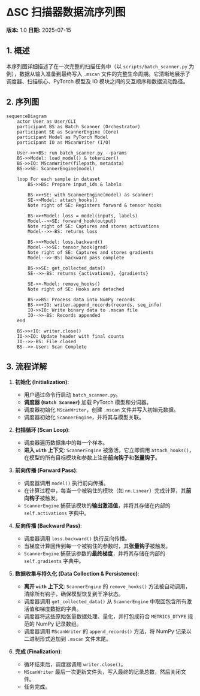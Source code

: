 # ΔSC 扫描器数据流序列图

**版本:** 1.0
**日期:** 2025-07-15

## 1. 概述

本序列图详细描述了在一次完整的扫描任务中（以 `scripts/batch_scanner.py` 为例），数据从输入准备到最终写入 `.mscan` 文件的完整生命周期。它清晰地展示了调度器、扫描核心、PyTorch 模型及 IO 模块之间的交互顺序和数据流动路径。

## 2. 序列图

```mermaid
sequenceDiagram
    actor User as User/CLI
    participant BS as Batch Scanner (Orchestrator)
    participant SE as ScannerEngine (Core)
    participant Model as PyTorch Model
    participant IO as MScanWriter (I/O)

    User->>+BS: run batch_scanner.py --params
    BS->>Model: load_model() & tokenizer()
    BS->>IO: MScanWriter(filepath, metadata)
    BS->>SE: ScannerEngine(model)

    loop For each sample in dataset
        BS->>BS: Prepare input_ids & labels
        
        BS->>+SE: with ScannerEngine(model) as scanner:
        SE->>Model: attach_hooks()
        Note right of SE: Registers forward & tensor hooks
        
        BS->>+Model: loss = model(inputs, labels)
        Model-->>SE: forward_hook(output)
        Note right of SE: Captures and stores activations
        Model-->>-BS: returns loss
        
        BS->>+Model: loss.backward()
        Model-->>SE: tensor_hook(grad)
        Note right of SE: Captures and stores gradients
        Model-->>-BS: backward pass complete
        
        BS->>SE: get_collected_data()
        SE-->>-BS: returns {activations}, {gradients}
        
        SE->>-Model: remove_hooks()
        Note right of SE: Hooks are detached
        
        BS->>BS: Process data into NumPy records
        BS->>+IO: writer.append_records(records, seq_info)
        IO->>IO: Write binary data to .mscan file
        IO-->>-BS: Records appended
    end
    
    BS->>+IO: writer.close()
    IO->>IO: Update header with final counts
    IO-->>-BS: File closed
    BS-->>-User: Scan Complete
```

## 3. 流程详解

1. **初始化 (Initialization)**:
    - 用户通过命令行启动 `batch_scanner.py`。
    - **调度器 (`Batch Scanner`)** 加载 PyTorch 模型和分词器。
    - 调度器初始化 `MScanWriter`，创建 `.mscan` 文件并写入初始元数据。
    - 调度器初始化 `ScannerEngine`，并将其与模型关联。

2. **扫描循环 (Scan Loop)**:
    - 调度器遍历数据集中的每一个样本。
    - **进入 `with` 上下文**: `ScannerEngine` 被激活，它立即调用 `attach_hooks()`，在模型的所有目标模块和参数上注册**前向钩子**和**张量钩子**。

3. **前向传播 (Forward Pass)**:
    - 调度器调用 `model()` 执行前向传播。
    - 在计算过程中，每当一个被钩住的模块（如 `nn.Linear`）完成计算，其**前向钩子**被触发。
    - `ScannerEngine` 捕获该模块的**输出激活值**，并将其存储在内部的 `self.activations` 字典中。

4. **反向传播 (Backward Pass)**:
    - 调度器调用 `loss.backward()` 执行反向传播。
    - 当梯度计算回传到每一个被钩住的参数时，其**张量钩子**被触发。
    - `ScannerEngine` 捕获该参数的**最终梯度**，并将其存储在内部的 `self.gradients` 字典中。

5. **数据收集与持久化 (Data Collection & Persistence)**:
    - **离开 `with` 上下文**: `ScannerEngine` 的 `remove_hooks()` 方法被自动调用，清除所有钩子，确保模型恢复到干净状态。
    - 调度器调用 `get_collected_data()` 从 `ScannerEngine` 中取回包含所有激活值和梯度数据的字典。
    - 调度器将这些原始张量数据处理、量化，并打包成符合 `METRICS_DTYPE` 规范的 NumPy 记录数组。
    - 调度器调用 `MScanWriter` 的 `append_records()` 方法，将 NumPy 记录以二进制形式追加到 `.mscan` 文件末尾。

6. **完成 (Finalization)**:
    - 循环结束后，调度器调用 `writer.close()`。
    - `MScanWriter` 最后一次更新文件头，写入最终的记录总数，然后关闭文件。
    - 任务完成。
